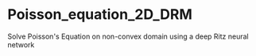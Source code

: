 # Poisson_equation_2D_DRM
Solve Poisson's Equation on non-convex domain using a deep Ritz neural network
